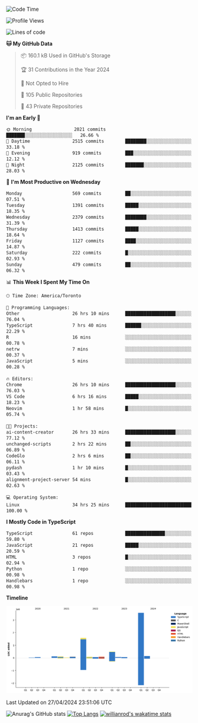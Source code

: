 <!--START_SECTION:waka-->
![Code Time](http://img.shields.io/badge/Code%20Time-1%2C483%20hrs%2054%20mins-blue)

![Profile Views](http://img.shields.io/badge/Profile%20Views-0-blue)

![Lines of code](https://img.shields.io/badge/From%20Hello%20World%20I%27ve%20Written-6.5%20million%20lines%20of%20code-blue)

**🐱 My GitHub Data** 

> 📦 160.1 kB Used in GitHub's Storage 
 > 
> 🏆 31 Contributions in the Year 2024
 > 
> 🚫 Not Opted to Hire
 > 
> 📜 105 Public Repositories 
 > 
> 🔑 43 Private Repositories 
 > 
**I'm an Early 🐤** 

```text
🌞 Morning                2021 commits        ███████░░░░░░░░░░░░░░░░░░   26.66 % 
🌆 Daytime                2515 commits        ████████░░░░░░░░░░░░░░░░░   33.18 % 
🌃 Evening                919 commits         ███░░░░░░░░░░░░░░░░░░░░░░   12.12 % 
🌙 Night                  2125 commits        ███████░░░░░░░░░░░░░░░░░░   28.03 % 
```
📅 **I'm Most Productive on Wednesday** 

```text
Monday                   569 commits         ██░░░░░░░░░░░░░░░░░░░░░░░   07.51 % 
Tuesday                  1391 commits        █████░░░░░░░░░░░░░░░░░░░░   18.35 % 
Wednesday                2379 commits        ████████░░░░░░░░░░░░░░░░░   31.39 % 
Thursday                 1413 commits        █████░░░░░░░░░░░░░░░░░░░░   18.64 % 
Friday                   1127 commits        ████░░░░░░░░░░░░░░░░░░░░░   14.87 % 
Saturday                 222 commits         █░░░░░░░░░░░░░░░░░░░░░░░░   02.93 % 
Sunday                   479 commits         ██░░░░░░░░░░░░░░░░░░░░░░░   06.32 % 
```


📊 **This Week I Spent My Time On** 

```text
🕑︎ Time Zone: America/Toronto

💬 Programming Languages: 
Other                    26 hrs 10 mins      ███████████████████░░░░░░   76.04 % 
TypeScript               7 hrs 40 mins       ██████░░░░░░░░░░░░░░░░░░░   22.29 % 
R                        16 mins             ░░░░░░░░░░░░░░░░░░░░░░░░░   00.78 % 
netrw                    7 mins              ░░░░░░░░░░░░░░░░░░░░░░░░░   00.37 % 
JavaScript               5 mins              ░░░░░░░░░░░░░░░░░░░░░░░░░   00.28 % 

🔥 Editors: 
Chrome                   26 hrs 10 mins      ███████████████████░░░░░░   76.03 % 
VS Code                  6 hrs 16 mins       █████░░░░░░░░░░░░░░░░░░░░   18.23 % 
Neovim                   1 hr 58 mins        █░░░░░░░░░░░░░░░░░░░░░░░░   05.74 % 

🐱‍💻 Projects: 
ai-content-creator       26 hrs 33 mins      ███████████████████░░░░░░   77.12 % 
unchanged-scripts        2 hrs 22 mins       ██░░░░░░░░░░░░░░░░░░░░░░░   06.89 % 
CodeGlo                  2 hrs 6 mins        ██░░░░░░░░░░░░░░░░░░░░░░░   06.11 % 
pydash                   1 hr 10 mins        █░░░░░░░░░░░░░░░░░░░░░░░░   03.43 % 
alignment-project-server 54 mins             █░░░░░░░░░░░░░░░░░░░░░░░░   02.63 % 

💻 Operating System: 
Linux                    34 hrs 25 mins      █████████████████████████   100.00 % 
```

**I Mostly Code in TypeScript** 

```text
TypeScript               61 repos            ███████████████░░░░░░░░░░   59.80 % 
JavaScript               21 repos            █████░░░░░░░░░░░░░░░░░░░░   20.59 % 
HTML                     3 repos             █░░░░░░░░░░░░░░░░░░░░░░░░   02.94 % 
Python                   1 repo              ░░░░░░░░░░░░░░░░░░░░░░░░░   00.98 % 
Handlebars               1 repo              ░░░░░░░░░░░░░░░░░░░░░░░░░   00.98 % 
```



**Timeline**

![Lines of Code chart](https://raw.githubusercontent.com/wise-introvert/wise-introvert/master/assets/bar_graph.png)


 Last Updated on 27/04/2024 23:51:06 UTC
<!--END_SECTION:waka-->

![Anurag's GitHub stats](https://github-readme-stats.vercel.app/api?username=wise-introvert&count_private=true&show_icons=true)
[![Top Langs](https://github-readme-stats.vercel.app/api/top-langs/?username=wise-introvert&langs_count=10)](https://github.com/anuraghazra/github-readme-stats)
[![willianrod's wakatime stats](https://github-readme-stats.vercel.app/api/wakatime?username=wiseintrovert)](https://github.com/anuraghazra/github-readme-stats)

